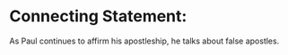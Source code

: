 # Connecting Statement:

As Paul continues to affirm his apostleship, he talks about false apostles.